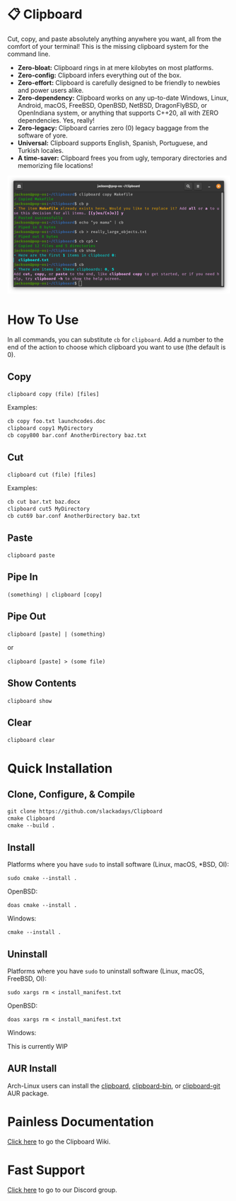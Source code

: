 # 📋 Clipboard 
Cut, copy, and paste absolutely anything anywhere you want, all from the comfort of your terminal! This is the missing clipboard system for the command line.

- **Zero-bloat:** Clipboard rings in at mere kilobytes on most platforms.
- **Zero-config:** Clipboard infers everything out of the box.
- **Zero-effort:** Clipboard is carefully designed to be friendly to newbies and power users alike.
- **Zero-dependency:** Clipboard works on any up-to-date Windows, Linux, Android, macOS, FreeBSD, OpenBSD, NetBSD, DragonFlyBSD, or OpenIndiana system, or anything that supports C++20, all with ZERO dependencies. Yes, really!
- **Zero-legacy:** Clipboard carries zero (0) legacy baggage from the software of yore.
- **Universal:** Clipboard supports English, Spanish, Portuguese, and Turkish locales.
- **A time-saver:** Clipboard frees you from ugly, temporary directories and memorizing file locations!

![Clipboard Demo Image](CBDemo.png)

# How To Use

In all commands, you can substitute `cb` for `clipboard`. 
Add a number to the end of the action to choose which clipboard you want to use (the default is 0). 

## Copy
`clipboard copy (file) [files]`

Examples:

```
cb copy foo.txt launchcodes.doc
clipboard copy1 MyDirectory
cb copy800 bar.conf AnotherDirectory baz.txt
```
## Cut
`clipboard cut (file) [files]`

Examples:

```
cb cut bar.txt baz.docx
clipboard cut5 MyDirectory
cb cut69 bar.conf AnotherDirectory baz.txt
```
## Paste
`clipboard paste`

## Pipe In

`(something) | clipboard [copy]`

## Pipe Out

`clipboard [paste] | (something)`

or

`clipboard [paste] > (some file)`

## Show Contents
`clipboard show`

## Clear
`clipboard clear`

# Quick Installation
## Clone, Configure, & Compile 
```
git clone https://github.com/slackadays/Clipboard
cmake Clipboard
cmake --build .
```
## Install
Platforms where you have `sudo` to install software (Linux, macOS, *BSD, OI):
```
sudo cmake --install .
```
OpenBSD:
```
doas cmake --install .
```
Windows:
```
cmake --install .
```

## Uninstall
Platforms where you have `sudo` to uninstall software (Linux, macOS, FreeBSD, OI):
```
sudo xargs rm < install_manifest.txt
```
OpenBSD:
```
doas xargs rm < install_manifest.txt
```
Windows:

This is currently WIP

## AUR Install

Arch-Linux users can install the [clipboard](https://aur.archlinux.org/packages/clipboard), [clipboard-bin](https://aur.archlinux.org/packages/clipboard-bin), or [clipboard-git](https://aur.archlinux.org/packages/clipboard-git) AUR package.

# Painless Documentation 

[Click here](https://github.com/Slackadays/Clipboard/wiki) to go the Clipboard Wiki.

# Fast Support

[Click here](https://discord.gg/J6asnc3pEG) to go to our Discord group.
